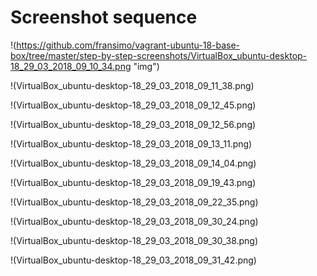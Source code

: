 # Screenshot sequence

!(https://github.com/fransimo/vagrant-ubuntu-18-base-box/tree/master/step-by-step-screenshots/VirtualBox_ubuntu-desktop-18_29_03_2018_09_10_34.png "img")

!(VirtualBox_ubuntu-desktop-18_29_03_2018_09_11_38.png)

!(VirtualBox_ubuntu-desktop-18_29_03_2018_09_12_45.png)

!(VirtualBox_ubuntu-desktop-18_29_03_2018_09_12_56.png)

!(VirtualBox_ubuntu-desktop-18_29_03_2018_09_13_11.png)

!(VirtualBox_ubuntu-desktop-18_29_03_2018_09_14_04.png)

!(VirtualBox_ubuntu-desktop-18_29_03_2018_09_19_43.png)

!(VirtualBox_ubuntu-desktop-18_29_03_2018_09_22_35.png)

!(VirtualBox_ubuntu-desktop-18_29_03_2018_09_30_24.png)

!(VirtualBox_ubuntu-desktop-18_29_03_2018_09_30_38.png)

!(VirtualBox_ubuntu-desktop-18_29_03_2018_09_31_42.png)
